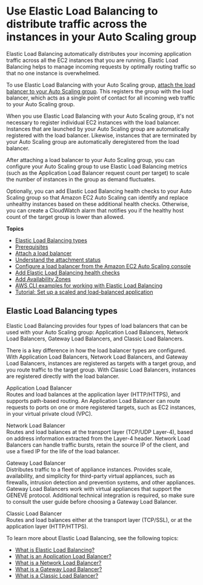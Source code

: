 # Use Elastic Load Balancing to distribute traffic across the instances in your Auto Scaling group<a name="autoscaling-load-balancer"></a>

Elastic Load Balancing automatically distributes your incoming application traffic across all the EC2 instances that you are running\. Elastic Load Balancing helps to manage incoming requests by optimally routing traffic so that no one instance is overwhelmed\. 

To use Elastic Load Balancing with your Auto Scaling group, [attach the load balancer to your Auto Scaling group](attach-load-balancer-asg.md)\. This registers the group with the load balancer, which acts as a single point of contact for all incoming web traffic to your Auto Scaling group\.

When you use Elastic Load Balancing with your Auto Scaling group, it's not necessary to register individual EC2 instances with the load balancer\. Instances that are launched by your Auto Scaling group are automatically registered with the load balancer\. Likewise, instances that are terminated by your Auto Scaling group are automatically deregistered from the load balancer\.

After attaching a load balancer to your Auto Scaling group, you can configure your Auto Scaling group to use Elastic Load Balancing metrics \(such as the Application Load Balancer request count per target\) to scale the number of instances in the group as demand fluctuates\.

Optionally, you can add Elastic Load Balancing health checks to your Auto Scaling group so that Amazon EC2 Auto Scaling can identify and replace unhealthy instances based on these additional health checks\. Otherwise, you can create a CloudWatch alarm that notifies you if the healthy host count of the target group is lower than allowed\. 

**Topics**
+ [Elastic Load Balancing types](#integrations-aws-elastic-load-balancing-types)
+ [Prerequisites](getting-started-elastic-load-balancing.md)
+ [Attach a load balancer](attach-load-balancer-asg.md)
+ [Understand the attachment status](load-balancer-status.md)
+ [Configure a load balancer from the Amazon EC2 Auto Scaling console](as-create-load-balancer-console.md)
+ [Add Elastic Load Balancing health checks](as-add-elb-healthcheck.md)
+ [Add Availability Zones](as-add-availability-zone.md)
+ [AWS CLI examples for working with Elastic Load Balancing](examples-elastic-load-balancing-aws-cli.md)
+ [Tutorial: Set up a scaled and load\-balanced application](tutorial-ec2-auto-scaling-load-balancer.md)

## Elastic Load Balancing types<a name="integrations-aws-elastic-load-balancing-types"></a>

Elastic Load Balancing provides four types of load balancers that can be used with your Auto Scaling group: Application Load Balancers, Network Load Balancers, Gateway Load Balancers, and Classic Load Balancers\. 

There is a key difference in how the load balancer types are configured\. With Application Load Balancers, Network Load Balancers, and Gateway Load Balancers, instances are registered as targets with a target group, and you route traffic to the target group\. With Classic Load Balancers, instances are registered directly with the load balancer\. 

Application Load Balancer  
Routes and load balances at the application layer \(HTTP/HTTPS\), and supports path\-based routing\. An Application Load Balancer can route requests to ports on one or more registered targets, such as EC2 instances, in your virtual private cloud \(VPC\)\.

Network Load Balancer  
Routes and load balances at the transport layer \(TCP/UDP Layer\-4\), based on address information extracted from the Layer\-4 header\. Network Load Balancers can handle traffic bursts, retain the source IP of the client, and use a fixed IP for the life of the load balancer\. 

Gateway Load Balancer  
Distributes traffic to a fleet of appliance instances\. Provides scale, availability, and simplicity for third\-party virtual appliances, such as firewalls, intrusion detection and prevention systems, and other appliances\. Gateway Load Balancers work with virtual appliances that support the GENEVE protocol\. Additional technical integration is required, so make sure to consult the user guide before choosing a Gateway Load Balancer\. 

Classic Load Balancer  
Routes and load balances either at the transport layer \(TCP/SSL\), or at the application layer \(HTTP/HTTPS\)\.

To learn more about Elastic Load Balancing, see the following topics:
+ [What is Elastic Load Balancing?](https://docs.aws.amazon.com/elasticloadbalancing/latest/userguide/what-is-load-balancing.html)
+ [What is an Application Load Balancer?](https://docs.aws.amazon.com/elasticloadbalancing/latest/application/introduction.html)
+ [What is a Network Load Balancer?](https://docs.aws.amazon.com/elasticloadbalancing/latest/network/introduction.html)
+ [What is a Gateway Load Balancer?](https://docs.aws.amazon.com/elasticloadbalancing/latest/gateway/introduction.html)
+ [What is a Classic Load Balancer?](https://docs.aws.amazon.com/elasticloadbalancing/latest/classic/introduction.html)